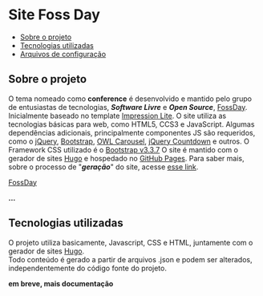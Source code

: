 # Site Foss Day

- [Sobre o projeto](#sobre-o-projeto)
- [Tecnologias utilizadas](#tecnologias-utilizadas)
- [Arquivos de configuração](#arquivos)



<a name="sobre-o-projeto"></a>
## Sobre o projeto
O tema nomeado como **conference** é desenvolvido e mantido pelo grupo de entusiastas de tecnologias, ***Software Livre*** e ***Open Source***, [FossDay](https://fossday.org). Inicialmente baseado no template [Impression Lite](https://graygrids.com/item/impression-bootstrap-html5-event-conference-template/).
O site utiliza as tecnologias básicas para web, como HTML5, CCS3 e JavaScript. Algumas dependências adicionais, principalmente componentes JS são requeridos, como o [jQuery](https://jquery.com), [Bootstrap](https://getbootstrap.com/), [OWL Carousel](https://owlcarousel2.github.io/OwlCarousel2/), [jQuery Countdown](http://hilios.github.io/jQuery.countdown/) e outros. O Framework CSS utilizado é o [Bootstrap v3.3.7](https://getbootstrap.com/)
O site é mantido com o gerador de sites [Hugo](https://gohugo.io/) e hospedado no [GitHub Pages](https://pages.github.com/). Para saber mais, sobre o processo de "***geração***" do site, acesse [esse link](https://github.com/fossday/site/blob/develop/readme.md).

[FossDay](https::fossday.org) 

 **...**

 <a name="tecnologias-utilizadas"></a>   

## Tecnologias utilizadas   
O projeto utiliza basicamente, Javascript, CSS e HTML, juntamente com o gerador de sites [Hugo](https://blog.doseextra.com/comecando-com-o-hugo/).   
Todo conteúdo é gerado a partir de arquivos .json e podem ser alterados, independentemente do código fonte do projeto.   

**em breve, mais documentação**


